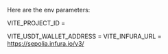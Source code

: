 Here are the env parameters:

VITE_PROJECT_ID = 

VITE_USDT_WALLET_ADDRESS = 
VITE_INFURA_URL = https://sepolia.infura.io/v3/
